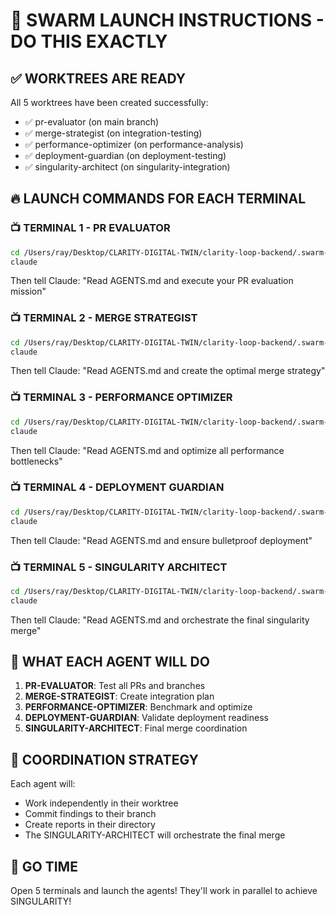 # 🚀 SWARM LAUNCH INSTRUCTIONS - DO THIS EXACTLY

## ✅ WORKTREES ARE READY

All 5 worktrees have been created successfully:

- ✅ pr-evaluator (on main branch)
- ✅ merge-strategist (on integration-testing)
- ✅ performance-optimizer (on performance-analysis)
- ✅ deployment-guardian (on deployment-testing)
- ✅ singularity-architect (on singularity-integration)

## 🔥 LAUNCH COMMANDS FOR EACH TERMINAL

### 📺 TERMINAL 1 - PR EVALUATOR

```bash
cd /Users/ray/Desktop/CLARITY-DIGITAL-TWIN/clarity-loop-backend/.swarm-worktrees/pr-evaluator
claude
```

Then tell Claude: "Read AGENTS.md and execute your PR evaluation mission"

### 📺 TERMINAL 2 - MERGE STRATEGIST

```bash
cd /Users/ray/Desktop/CLARITY-DIGITAL-TWIN/clarity-loop-backend/.swarm-worktrees/merge-strategist
claude
```

Then tell Claude: "Read AGENTS.md and create the optimal merge strategy"

### 📺 TERMINAL 3 - PERFORMANCE OPTIMIZER

```bash
cd /Users/ray/Desktop/CLARITY-DIGITAL-TWIN/clarity-loop-backend/.swarm-worktrees/performance-optimizer
claude
```

Then tell Claude: "Read AGENTS.md and optimize all performance bottlenecks"

### 📺 TERMINAL 4 - DEPLOYMENT GUARDIAN

```bash
cd /Users/ray/Desktop/CLARITY-DIGITAL-TWIN/clarity-loop-backend/.swarm-worktrees/deployment-guardian
claude
```

Then tell Claude: "Read AGENTS.md and ensure bulletproof deployment"

### 📺 TERMINAL 5 - SINGULARITY ARCHITECT

```bash
cd /Users/ray/Desktop/CLARITY-DIGITAL-TWIN/clarity-loop-backend/.swarm-worktrees/singularity-architect
claude
```

Then tell Claude: "Read AGENTS.md and orchestrate the final singularity merge"

## 🎯 WHAT EACH AGENT WILL DO

1. **PR-EVALUATOR**: Test all PRs and branches
2. **MERGE-STRATEGIST**: Create integration plan
3. **PERFORMANCE-OPTIMIZER**: Benchmark and optimize
4. **DEPLOYMENT-GUARDIAN**: Validate deployment readiness
5. **SINGULARITY-ARCHITECT**: Final merge coordination

## 🌌 COORDINATION STRATEGY

Each agent will:

- Work independently in their worktree
- Commit findings to their branch
- Create reports in their directory
- The SINGULARITY-ARCHITECT will orchestrate the final merge

## 🚀 GO TIME

Open 5 terminals and launch the agents! They'll work in parallel to achieve SINGULARITY!
